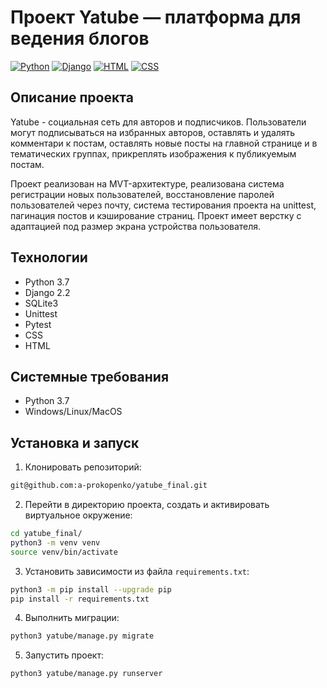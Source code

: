 # Проект Yatube — платформа для ведения блогов
[![Python](https://img.shields.io/badge/-Python-464646?style=flat&logo=Python&logoColor=ffffff&color=043A6B)](https://www.python.org/)
[![Django](https://img.shields.io/badge/-Django-464646?style=flat&logo=Django&logoColor=ffffff&color=043A6B)](https://www.djangoproject.com/)
[![HTML](https://img.shields.io/badge/-HTML-464646?style=flat&logo=Html5&logoColor=ffffff&color=043A6B)](https://html.spec.whatwg.org/multipage/)
[![CSS](https://img.shields.io/badge/-CSS_Bootstrap-464646?style=flat&logo=Css3&logoColor=ffffff&color=043A6B)]([https://html.spec.whatwg.org/multipage/](https://getbootstrap.ru/))

## Описание проекта
Yatube - социальная сеть для авторов и подписчиков. Пользователи могут подписываться на избранных авторов, оставлять и удалять комментари к постам, оставлять новые посты на главной странице и в тематических группах, прикреплять изображения к публикуемым постам.

Проект реализован на MVT-архитектуре, реализована система регистрации новых пользователей, восстановление паролей пользователей через почту, система тестирования проекта на unittest, пагинация постов и кэширование страниц. Проект имеет верстку с адаптацией под размер экрана устройства пользователя.

## Технологии
- Python 3.7
- Django 2.2
- SQLite3
- Unittest
- Pytest
- CSS
- HTML

## Системные требования
- Python 3.7
- Windows/Linux/MacOS

## Установка и запуск
1. Клонировать репозиторий:
```bash
git@github.com:a-prokopenko/yatube_final.git
```
2. Перейти в директорию проекта, создать и активировать виртуальное окружение:
```bash
cd yatube_final/
python3 -m venv venv
source venv/bin/activate
```
3. Установить зависимости из файла ```requirements.txt```:
```bash
python3 -m pip install --upgrade pip
pip install -r requirements.txt
```
4. Выполнить миграции:
```bash
python3 yatube/manage.py migrate
```
5. Запустить проект:
```bash
python3 yatube/manage.py runserver
```
